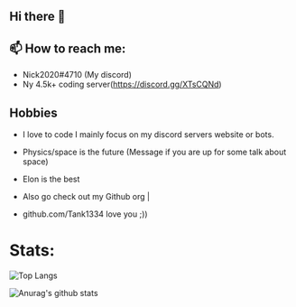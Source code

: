 ## Hi there 👋

## 📫 How to reach me: 
  * Nick2020#4710 (My discord)
  * Ny 4.5k+ coding server(https://discord.gg/XTsCQNd) 
 
## Hobbies 
 * I love to code I mainly focus on my discord servers website or bots.
 * Physics/space is the future (Message if you are up for some talk about space)
 * Elon is the best 

* Also go check out my Github org |

* github.com/Tank1334 love you ;))

# Stats:
![Top Langs](https://github-readme-stats.vercel.app/api/top-langs/?username=Nick67644)

![Anurag's github stats](https://github-readme-stats.vercel.app/api?username=Nick67644)
